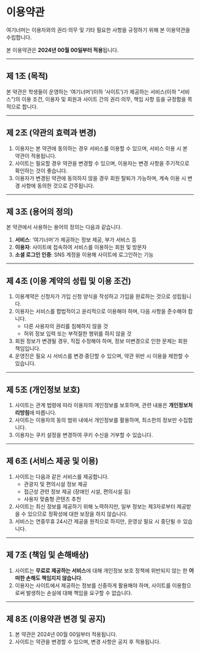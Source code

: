 
# **이용약관**

여기너머는 이용자와의 권리·의무 및 기타 필요한 사항을 규정하기 위해 본 이용약관을 수립합니다.

본 이용약관은 **2024년 00월 00일부터 적용**됩니다.

---

## **제 1조 (목적)**

본 약관은 학생들이 운영하는 ‘여기너머’(이하 ‘사이트’)가 제공하는 서비스(이하 "서비스")의 이용 조건, 이용자 및 회원과 사이트 간의 권리·의무, 책임 사항 등을 규정함을 목적으로 합니다.

---

## **제 2조 (약관의 효력과 변경)**

1. 이용자는 본 약관에 동의하는 경우 서비스를 이용할 수 있으며, 서비스 이용 시 본 약관이 적용됩니다.
2. 사이트는 필요할 경우 약관을 변경할 수 있으며, 이용자는 변경 사항을 주기적으로 확인하는 것이 좋습니다.
3. 이용자가 변경된 약관에 동의하지 않을 경우 회원 탈퇴가 가능하며, 계속 이용 시 변경 사항에 동의한 것으로 간주됩니다.

---

## **제 3조 (용어의 정의)**

본 약관에서 사용하는 용어의 정의는 다음과 같습니다.

1. **서비스**: ‘여기너머’가 제공하는 정보 제공, 부가 서비스 등
2. **이용자**: 사이트에 접속하여 서비스를 이용하는 회원 및 방문자
3. **소셜 로그인 인증**: SNS 계정을 이용해 사이트에 로그인하는 기능

---

## **제 4조 (이용 계약의 성립 및 이용 조건)**

1. 이용계약은 신청자가 가입 신청 양식을 작성하고 가입을 완료하는 것으로 성립됩니다.
2. 이용자는 서비스를 합법적이고 윤리적으로 이용해야 하며, 다음 사항을 준수해야 합니다.
    - 다른 사용자의 권리를 침해하지 않을 것
    - 허위 정보 입력 또는 부적절한 행위를 하지 않을 것
3. 회원 정보가 변경될 경우, 직접 수정해야 하며, 정보 미변경으로 인한 문제는 회원 책임입니다.
4. 운영진은 필요 시 서비스를 변경·중단할 수 있으며, 약관 위반 시 이용을 제한할 수 있습니다.

---

## **제 5조 (개인정보 보호)**

1. 사이트는 관계 법령에 따라 이용자의 개인정보를 보호하며, 관련 내용은 **개인정보처리방침**에 따릅니다.
2. 사이트는 이용자의 동의 범위 내에서 개인정보를 활용하며, 최소한의 정보만 수집합니다.
3. 이용자는 쿠키 설정을 변경하여 쿠키 수신을 거부할 수 있습니다.

---

## **제 6조 (서비스 제공 및 이용)**

1. 사이트는 다음과 같은 서비스를 제공합니다.
    - 관광지 및 편의시설 정보 제공
    - 접근성 관련 정보 제공 (장애인 시설, 편의시설 등)
    - 사용자 맞춤형 콘텐츠 추천
2. 사이트는 최신 정보를 제공하기 위해 노력하지만, 일부 정보는 제3자로부터 제공받을 수 있으므로 정확성에 대한 보장을 하지 않습니다.
3. 서비스는 연중무휴 24시간 제공을 원칙으로 하지만, 운영상 필요 시 중단될 수 있습니다.

---

## **제 7조 (책임 및 손해배상)**

1. 사이트는 **무료로 제공하는 서비스**에 대해 개인정보 보호 정책에 위반되지 않는 한 **어떠한 손해도 책임지지 않습니다**.
2. 이용자는 사이트에서 제공하는 정보를 신중하게 활용해야 하며, 사이트를 이용함으로써 발생하는 손실에 대해 책임을 요구할 수 없습니다.

---

## **제 8조 (이용약관 변경 및 공지)**

1. 본 약관은 2024년 00월 00일부터 적용됩니다.
2. 사이트는 약관을 변경할 수 있으며, 변경 사항은 공지 후 적용됩니다.
